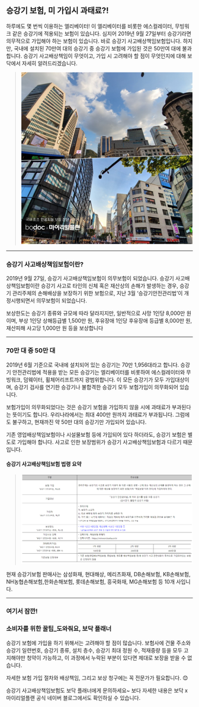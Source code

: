 ## 승강기 보험, 미 가입시 과태료?!
	
하루에도 몇 번씩 이용하는 엘리베이터! 이 엘리베이터를 비롯한 에스컬레이터, 무빙워크 같은 승강기에 적용되는 보험이 있습니다. 심지어 2019년 9월 27일부터 승강기라면 의무적으로 가입해야 하는 보험이 있습니다. 바로 승강기 사고배상책임보험입니다. 하지만, 국내에 설치된 70만여 대의 승강기 중 승강기 보험에 가입된 것은 50만여 대에 불과합니다. 승강기 사고배상책임이 무엇이고, 가입 시 고려해야 할 점이 무엇인지에 대해 보닥에서 자세히 알려드리겠습니다.


> ![alt img](https://raw.githubusercontent.com/aijinet/doctor-contents/master/contents/201911/191125/contents1.png)


---------------------------------------
### 승강기 사고배상책임보험이란?

2019년 9월 27일, 승강기 사고배상책임보험이 의무보험이 되었습니다. 승강기 사고배상책임보험이란 승강기 사고로 타인의 신체 혹은 재산상의 손해가 발생하는 경우, 승강기 관리주체의 손해배상을 보장하기 위한 보험으로, 지난 3월 ‘승강기안전관리법’이 개정시행되면서 의무보험이 되었습니다.

보상한도는 승강기 종류와 규모에 따라 달라지지만, 일반적으로 사망 1인당 8,000만 원이며, 부상 1인당 상해등급별 1,500만 원, 후유장애 1인당 후유장애 등급별 8,000만 원, 재산피해 사고당 1,000만 원 등을 보상합니다



---------------------------------------
### 70만 대 중 50만 대

2019년 6월 기준으로 국내에 설치되어 있는 승강기는 70만 1,956대라고 합니다. 승강기 안전관리법에 적용을 받는 모든 승강기는 엘리베이터를 비롯하여 에스컬레이터와 무빙워크, 덤웨이터, 휠체어리프트까지 광범위합니다. 이 모든 승강기가 모두 가입대상이며, 승강기 검사를 연기한 승강기나 불합격한 승강기 모두 보험가입이 의무화되어 있습니다.

보험가입이 의무화되었다는 것은 승강기 보험을 가입하지 않을 시에 과태료가 부과된다는 뜻이기도 합니다. 우리나라에서는 최대 400만 원까지 과태료가 부과됩니다. 그럼에도 불구하고, 현재까진 약 50만 대의 승강기만 가입되어 있습니다.

기존 영업배상책임보험이나 시설물보험 등에 가입되어 있다 하더라도, 승강기 보험은 별도로 가입해야 합니다. 사고로 인한 보장범위가 승강기 사고배상책임보험과 다르기 때문입니다.

#### 승강기 사고배상책임보험 법령 요약

> ![alt img](https://raw.githubusercontent.com/aijinet/doctor-contents/master/contents/201911/191125/contents2.png)

현재 승강기보험 판매사는 삼성화재, 현대해상, 메리츠화재, DB손해보험, KB손해보험, NH농협손해보험,한화손해보험, 롯데손해보험, 흥국화재, MG손해보험 등 10개 사입니다.


---------------------------------------
### 여기서 잠깐! 
### 소비자를 위한 꿀팁_도와줘요, 보닥 플래너

승강기 보험에 가입을 하기 위해서는 고려해야 할 점이 많습니다. 보험사에 건물 주소와 승강기 일련번호, 승강기 종류, 설치 층수, 승강기 최대 정원 수, 적재중량 등을 모두 고지해야만 청약이 가능하고, 이 과정에서 누락된 부분이 있다면 제대로 보장을 받을 수 없습니다.

자세한 보험 가입 절차와 배상책임, 그리고 보상 청구에는 꼭 전문가가 필요합니다. 😊

승강기 사고배상책임보험도 보닥 플래너에게 문의하세요~
보다 자세한 내용은 보닥 x 마이리얼플랜 공식 네이버 블로그에서도 확인하실 수 있습니다.